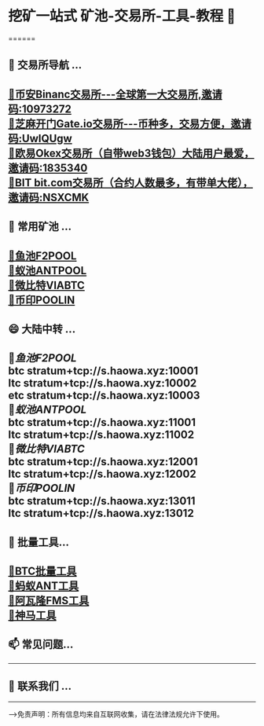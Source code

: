 # 挖矿一站式  矿池-交易所-工具-教程 👋
======
## 🌱 **交易所导航** ... 
[🥇币安Binanc交易所---全球第一大交易所,邀请码:10973272](https://accounts.maxweb.mobi/zh-CN/register?ref=10973272)  
[🥈芝麻开门Gate.io交易所---币种多，交易方便，邀请码:UwIQUgw](https://www.gatenode.uno/signup/UwIQUgw?ref_type=102)  
[🥉欧易Okex交易所（自带web3钱包）大陆用户最爱，邀请码:1835340](https://ouyix.link/ul/YbU25D?channelId=1835340)  
[🥈BIT bit.com交易所（合约人数最多，有带单大佬），邀请码:NSXCMK](https://www.bitexch.io/zh-CN/signup?code=NSXCMK)    
------
## 👯 **常用矿池** ...
[🥇鱼池F2POOL](https://www.f2pool.com)   
[🥈蚁池ANTPOOL](https://www.antpool.com)    
[🥇微比特VIABTC](https://www.viabtc.com)    
[🥈币印POOLIN](https://www.poolin.one)    
------  
## 😄 **大陆中转** ...  
🥇***鱼池F2POOL***  
btc  stratum+tcp://s.haowa.xyz:10001  
ltc  stratum+tcp://s.haowa.xyz:10002  
etc  stratum+tcp://s.haowa.xyz:10003  
🥇***蚁池ANTPOOL***  
btc  stratum+tcp://s.haowa.xyz:11001  
ltc  stratum+tcp://s.haowa.xyz:11002    
🥇***微比特VIABTC***  
btc  stratum+tcp://s.haowa.xyz:12001  
ltc  stratum+tcp://s.haowa.xyz:12002  
🥇***币印POOLIN***  
btc  stratum+tcp://s.haowa.xyz:13011  
ltc  stratum+tcp://s.haowa.xyz:13012  
------
## 🤔 **批量工具**...  
[🥇BTC批量工具](https://url.cloverpool.com/btc-tools-download)    
[🥇蚂蚁ANT工具](https://url.cloverpool.com/btc-tools-download)    
[🥇阿瓦隆FMS工具](https://static.canaan.io/prod/u_file/2507/22/file/AvalonFMS3.3.1-1340.zip)    
[🥇神马工具](https://aws-microbt-com-bucket.s3.us-west-2.amazonaws.com/1729849797620WhatsMinerTool-9.0.4.rar)   
-------
## 📫 **常见问题**...
------
## 💬 **联系我们** ...
------
-->免责声明：所有信息均来自互联网收集，请在法律法规允许下使用。
